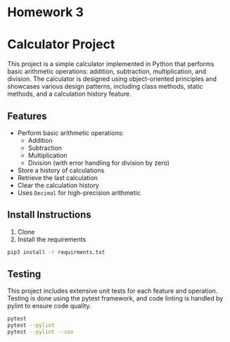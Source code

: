 # Homework 3

# Calculator Project

This project is a simple calculator implemented in Python that performs basic arithmetic operations: addition, subtraction, multiplication, and division. The calculator is designed using object-oriented principles and showcases various design patterns, including class methods, static methods, and a calculation history feature.

## Features

- Perform basic arithmetic operations:
  - Addition
  - Subtraction
  - Multiplication
  - Division (with error handling for division by zero)
- Store a history of calculations
- Retrieve the last calculation
- Clear the calculation history
- Uses `Decimal` for high-precision arithmetic

## Install Instructions

1. Clone
2. Install the requirements
```bash
pip3 install -r requirments.txt
```

## Testing
This project includes extensive unit tests for each feature and operation. Testing is done using the pytest framework, and code linting is handled by pylint to ensure code quality.

```bash
pytest
pytest --pylint
pytest --pylint --cov
```